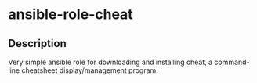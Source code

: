 ansible-role-cheat
==========

Description
------------
Very simple ansible role for downloading and installing cheat, a command-line
cheatsheet display/management program.